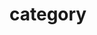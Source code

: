 <!-- generated by markdown-notes-tree -->

# category

<!-- optional markdown-notes-tree directory description starts here -->

<!-- optional markdown-notes-tree directory description ends here -->


